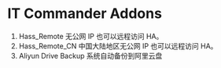 # IT Commander Addons

1. Hass_Remote 无公网 IP 也可以远程访问 HA。
2. Hass_Remote_CN 中国大陆地区无公网 IP 也可以远程访问 HA。
3. Aliyun Drive Backup 系统自动备份到阿里云盘
